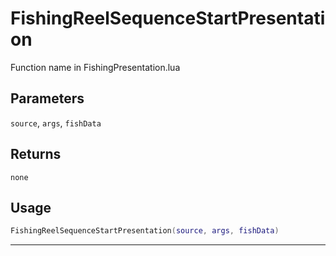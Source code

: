 # FishingReelSequenceStartPresentation
Function name in FishingPresentation.lua
## Parameters
`source`, `args`, `fishData`
## Returns
`none`
## Usage
```lua
FishingReelSequenceStartPresentation(source, args, fishData)
```
---
